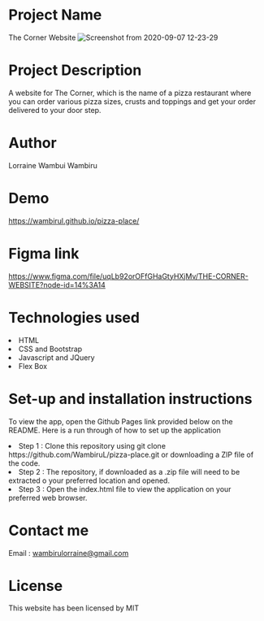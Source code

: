 # Project Name
 The Corner Website
 ![Screenshot from 2020-09-07 12-23-29](https://user-images.githubusercontent.com/69303622/92372093-1f457e80-f105-11ea-8ce0-cc211ef78cc6.png)


# Project Description
 A website for The Corner, which is the name of a pizza restaurant where you can order various pizza sizes, crusts and toppings and get your order delivered to your door step.

# Author
 Lorraine Wambui Wambiru

# Demo
  https://wambirul.github.io/pizza-place/
  
# Figma link
https://www.figma.com/file/uqLb92orOFfGHaGtyHXjMv/THE-CORNER-WEBSITE?node-id=14%3A14
 
 
# Technologies used
 <li> HTML</li>
 <li> CSS and Bootstrap</li>
 <li> Javascript and JQuery</li>
 <li> Flex Box</li>
 
# Set-up and installation instructions
 To view the app, open the Github Pages link provided below on the README. Here is a run through of how to set up the application

<li> Step 1 : Clone this repository using git clone https://github.com/WambiruL/pizza-place.git or downloading a ZIP file of the code.</li>
<li>Step 2 : The repository, if downloaded as a .zip file will need to be extracted o your preferred location and opened.</li>
<li>Step 3 : Open the index.html file to view the application on your preferred web browser.</li>

# Contact me
 Email : wambirulorraine@gmail.com

# License
 This website has been licensed by MIT
